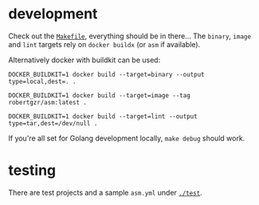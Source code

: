 
# development

Check out the [`Makefile`](./Makefile), everything should be in there...
The `binary`, `image` and `lint` targets rely on `docker buildx` (or `asm` if available).

Alternatively docker with buildkit can be used:

```
DOCKER_BUILDKIT=1 docker build --target=binary --output type=local,dest=. .

DOCKER_BUILDKIT=1 docker build --target=image --tag robertgzr/asm:latest .

DOCKER_BUILDKIT=1 docker build --target=lint --output type=tar,dest=/dev/null .
```

If you're all set for Golang development locally, `make debug` should work.


# testing

There are test projects and a sample `asm.yml` under [`./test`](./test).
